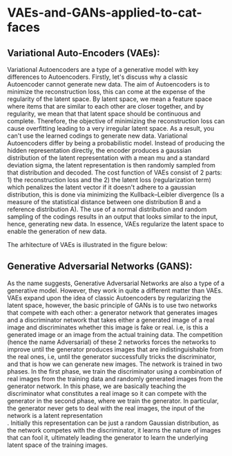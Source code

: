 # VAEs-and-GANs-applied-to-cat-faces

## Variational Auto-Encoders (VAEs):

Variational Autoencoders are a type of a generative model with key differences to Autoencoders. Firstly, let's discuss why a classic Autoencoder cannot generate 
new data. The aim of Autoencoders is to minimize the reconstruction loss, this can come at the expense of the regularity of the latent space. By latent space, 
we mean a feature space where items that are similar to each other are closer together, and by regularity, we mean that that latent space should be continuous and 
complete. Therefore, the objective of minimizing the reconstruction loss can cause overfitting leading to a very irregular latent space. As a result, you can't use
the learned codings to generate new data. Variational Autoencoders differ by being a probabilistic model. Instead of producing the hidden representation directly, 
the encoder produces a gaussian distribution of the latent representation with a mean mu and a standard deviation sigma, the latent representation is then 
randomly sampled from that distribution and decoded. The cost function of VAEs consist of 2 parts: 1) the reconstruction loss and the 2) the latent loss 
(regularization term) which penalizes the latent vector if it doesn't adhere to a gaussian distribution, this is done via minimizing the Kullback–Leibler divergence
(Is a measure of the statistical distance between one distribution B and a reference distribution A). The use of a normal distribution and random sampling of the
codings results in an output that looks similar to the input, hence, generating new data. In essence, VAEs regularize the latent space to enable the generation of
new data.

The arhitecture of VAEs is illustrated in the figure below:



## Generative Adversarial Networks (GANS):
As the name suggests, Generative Adversarial Networks are also a type of a generative model. However, they work in quite a different matter than VAEs.
VAEs expand upon the idea of classic Autoencoders by regularizing the latent space, however, the basic principle of GANs is to use two networks that compete with 
each other: a generator network that generates images and a discriminator network that takes either a generated image of a real image and
discriminates whether this image is fake or real. i.e, is this a generated image or an image from the actual training data. The competition 
(hence the name Adversarial) of these 2 networks forces the networks to improve until the generator produces images that are indistinguishable from the 
real ones, i.e, until the generator successfully tricks the discriminator, and that is how we can generate new images. The network is trained in
two phases. In the first phase, we train the discriminator using a combination of real images from the training data and randomly generated images from the 
generator network. In this phase, we are basically teaching the discriminator what constitutes a real image so it can compete with the generator in the second
phase, where we train the generator. In particular, the generator never gets to deal with the real images, the input of the network is a latent representation  
. Initially this representation can be just a random Gaussian distribution, as the network competes with the discriminator, 
it learns the nature of images that can fool it, ultimately leading the generator to learn the underlying latent space of the training images.
